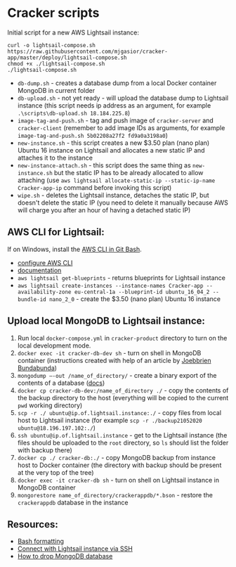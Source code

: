 # Cracker scripts

Initial script for a new AWS Lightsail instance:

    curl -o lightsail-compose.sh https://raw.githubusercontent.com/mjgasior/cracker-app/master/deploy/lightsail-compose.sh
    chmod +x ./lightsail-compose.sh
    ./lightsail-compose.sh

- `db-dump.sh` - creates a database dump from a local Docker container MongoDB in current folder
- `db-upload.sh` - not yet ready - will upload the database dump to Lightsail instance (this script needs ip address as an argument, for example `.\scripts\db-upload.sh 18.184.225.8`)
- `image-tag-and-push.sh` - tag and push image of `cracker-server` and `cracker-client` (remember to add image IDs as arguments, for example `image-tag-and-push.sh 5b02208a27f2 fd9a0a3198a0`)
- `new-instance.sh` - this script creates a new \$3.50 plan (nano plan) Ubuntu 16 instance on Lightsail and allocates a new static IP and attaches it to the instance
- `new-instance-attach.sh` - this script does the same thing as `new-instance.sh` but the static IP has to be already allocated to allow attaching (use `aws lightsail allocate-static-ip --static-ip-name Cracker-app-ip` command before invoking this script)
- `wipe.sh` - deletes the Lightsail instance, detaches the static IP, but doesn't delete the static IP (you need to delete it manually because AWS will charge you after an hour of having a detached static IP)

## AWS CLI for Lightsail:

If on Windows, install the [AWS CLI in Git Bash](https://stackoverflow.com/questions/53015630/bash-aws-command-not-found-on-windows-7-in-git-bash).

- [configure AWS CLI](https://lightsail.aws.amazon.com/ls/docs/en_us/articles/lightsail-how-to-set-up-access-keys-to-use-sdk-api-cli)
- [documentation](https://docs.aws.amazon.com/cli/latest/reference/lightsail/index.html)
- `aws lightsail get-blueprints` - returns blueprints for Lightsail instance
- `aws lightsail create-instances --instance-names Cracker-app --availability-zone eu-central-1a --blueprint-id ubuntu_16_04_2 --bundle-id nano_2_0` - create the \$3.50 (nano plan) Ubuntu 16 instance

## Upload local MongoDB to Lightsail instance:

1. Run local `docker-compose.yml` in `cracker-product` directory to turn on the local development mode.
2. `docker exec -it cracker-db-dev sh` - turn on shell in MongoDB container (instructions created with help of an article by [Joebbrien Bundabunda](https://medium.com/faun/how-to-backup-docker-containered-mongo-db-with-mongodump-and-mongorestore-b4eb1c0e7308))
3. `mongodump –-out /name_of_directory/` - create a binary export of the contents of a database ([docs](https://docs.mongodb.com/manual/reference/program/mongodump/))
4. `docker cp cracker-db-dev:/name_of_directory ./` - copy the contents of the backup directory to the host (everything will be copied to the current `pwd` working directory)
5. `scp -r ./ ubuntu@ip.of.lightsail.instance:./` - copy files from local host to Lightsail instance (for example `scp -r ./backup21052020 ubuntu@18.196.197.102:./`)
6. `ssh ubuntu@ip.of.lightsail.instance` - get to the Lightsail instance (the files should be uploaded to the `root` directory, so `ls` should list the folder with backup there)
7. `docker cp ./ cracker-db:./` - copy MongoDB backup from instance host to Docker container (the directory with backup should be present at the very top of the tree)
8. `docker exec -it cracker-db sh` - turn on shell on Lightsail instance in MongoDB container
9. `mongorestore name_of_directory/crackerappdb/*.bson` - restore the `crackerappdb` database in the instance

## Resources:

- [Bash formatting](https://misc.flogisoft.com/bash/tip_colors_and_formatting)
- [Connect with Lightsail instance via SSH](https://www.youtube.com/watch?time_continue=34&v=5xVquS3lEGM&feature=emb_logo)
- [How to drop MongoDB database](https://www.tutorialkart.com/mongodb/mongodb-delete-database/)
